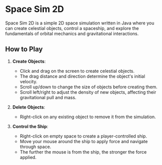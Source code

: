 # Space Sim 2D

Space Sim 2D is a simple 2D space simulation written in Java where you can create celestial objects, control a spaceship, and explore the fundamentals of orbital mechanics and gravitational interactions.

## How to Play

1. **Create Objects**: 
   - Click and drag on the screen to create celestial objects. 
   - The drag distance and direction determine the object's initial velocity.
   - Scroll up/down to change the size of objects before creating them.
   - Scroll left/right to adjust the density of new objects, affecting their gravitational pull and mass.

2. **Delete Objects**: 
   - Right-click on any existing object to remove it from the simulation.

3. **Control the Ship**: 
   - Right-click on empty space to create a player-controlled ship. 
   - Move your mouse around the ship to apply force and navigate through space.
   - The further the mouse is from the ship, the stronger the force applied.
